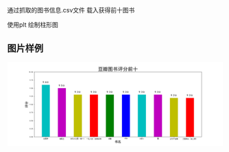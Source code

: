 通过抓取的图书信息.csv文件 载入获得前十图书

使用plt 绘制柱形图

## 图片样例
![Image text](https://github.com/Lawlighty/Python/blob/master/%E7%BD%91%E7%BB%9C%E7%88%AC%E8%99%AB/Spider/doubanTop/%E8%B1%86%E7%93%A3%E8%AF%BB%E4%B9%A6%E5%89%8D%E5%8D%81/dBook.png)
